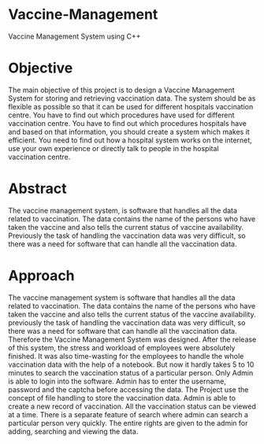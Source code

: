 # Vaccine-Management
Vaccine Management System using C++

# Objective
The main objective of this project is to design a Vaccine Management System for storing and retrieving vaccination data. The system should be as flexible as possible so that it can be used for different hospitals vaccination centre. You have to find out which procedures have used for different vaccination centre. You have to find out which procedures hospitals have and based on that information, you should create a system which makes it efficient. You need to find out how a hospital system works on the internet, use your own experience or directly talk to people in the hospital vaccination centre.

# Abstract
The vaccine management system, is software that handles all the data 
related to vaccination. The data contains the name of the persons who have taken the vaccine and also tells the current status of vaccine availability. Previously the task of handling the vaccination data was very difficult, so there was a need for software that can handle all the vaccination data. 

# Approach
The vaccine management system is software that handles all the data related to vaccination. The data contains the name of the persons who have taken the vaccine and also tells the current status of the vaccine availability. previously the task of handling the vaccination data was very difficult, so there was a need for software that can handle all the vaccination data.
Therefore the Vaccine Management System was designed. After the release of this system, the stress and workload of employees were absolutely finished. It was also time-wasting for the employees to handle the whole vaccination data with the help of a notebook. But now it hardly takes 5 to 10 minutes to search the vaccination status of a particular person. 
Only Admin is able to login into the software. Admin has to enter the username, password and the captcha before accessing the data. The Project use the concept of file handling to store the vaccination data. Admin is able to create a new record of vaccination. All the vaccination status can be viewed at a time. There is a separate feature of search where admin can search a particular person very quickly. The entire rights are given to the admin for adding, searching and viewing the data. 

